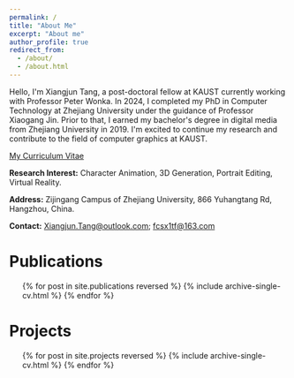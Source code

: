 ```yaml
---
permalink: /
title: "About Me"
excerpt: "About me"
author_profile: true
redirect_from: 
  - /about/
  - /about.html
---
```


Hello, I'm Xiangjun Tang, a post-doctoral fellow at KAUST currently working with Professor Peter Wonka. In 2024, I completed my PhD in Computer Technology at Zhejiang University under the guidance of Professor Xiaogang Jin. Prior to that, I earned my bachelor's degree in digital media from Zhejiang University in 2019. I'm excited to continue my research and contribute to the field of computer graphics at KAUST.

[My Curriculum Vitae](https://yuyujunjun.github.io/files/CV/cv.pdf)

**Research Interest:** Character Animation, 3D Generation, Portrait Editing, Virtual Reality.

**Address:** Zijingang Campus of Zhejiang University, 866 Yuhangtang Rd, Hangzhou, China.

**Contact:** Xiangjun.Tang@outlook.com; fcsx1tf@163.com

Publications
======
  <ul>{% for post in site.publications reversed %}
    {% include archive-single-cv.html %}
  {% endfor %}</ul>

Projects
=======
  <ul>{% for post in site.projects reversed %}
    {% include archive-single-cv.html %}
  {% endfor %}</ul>

